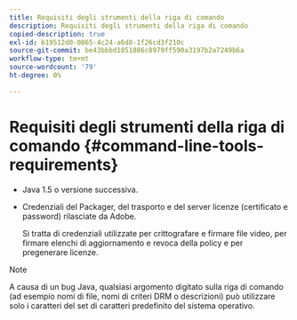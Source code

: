 ```yaml
---
title: Requisiti degli strumenti della riga di comando
description: Requisiti degli strumenti della riga di comando
copied-description: true
exl-id: b19512d0-0865-4c24-a6d8-1f26cd3f210c
source-git-commit: be43bbbd1051886c8979ff590a3197b2a7249b6a
workflow-type: tm+mt
source-wordcount: '79'
ht-degree: 0%

---
```


# Requisiti degli strumenti della riga di comando {#command-line-tools-requirements}

* Java 1.5 o versione successiva.
* Credenziali del Packager, del trasporto e del server licenze (certificato e password) rilasciate da Adobe.

   Si tratta di credenziali utilizzate per crittografare e firmare file video, per firmare elenchi di aggiornamento e revoca della policy e per pregenerare licenze.

>[!NOTE]
>
>A causa di un bug Java, qualsiasi argomento digitato sulla riga di comando (ad esempio nomi di file, nomi di criteri DRM o descrizioni) può utilizzare solo i caratteri del set di caratteri predefinito del sistema operativo.
